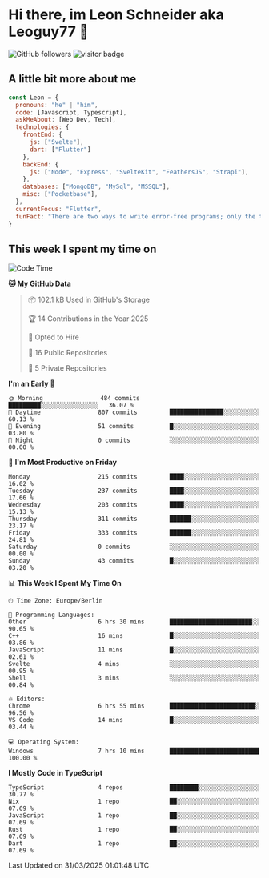 # Hi there, im Leon Schneider aka Leoguy77 👋

![GitHub followers](https://img.shields.io/github/followers/leoguy77.svg?style=social&label=Followers) ![visitor badge](https://vbr.nathanchung.dev/badge?page_id=Leoguy77)

## A little bit more about me

```javascript
const Leon = {
  pronouns: "he" | "him",
  code: [Javascript, Typescript],
  askMeAbout: [Web Dev, Tech],
  technologies: {
    frontEnd: {
      js: ["Svelte"],
      dart: ["Flutter"]
    },
    backEnd: {
      js: ["Node", "Express", "SvelteKit", "FeathersJS", "Strapi"],
    },
    databases: ["MongoDB", "MySql", "MSSQL"],
    misc: ["Pocketbase"],
  },
  currentFocus: "Flutter",
  funFact: "There are two ways to write error-free programs; only the third one works"
}
```

## This week I spent my time on

<!--START_SECTION:waka-->
![Code Time](http://img.shields.io/badge/Code%20Time-474%20hrs%2031%20mins-blue)

**🐱 My GitHub Data** 

> 📦 102.1 kB Used in GitHub's Storage 
 > 
> 🏆 14 Contributions in the Year 2025
 > 
> 💼 Opted to Hire
 > 
> 📜 16 Public Repositories 
 > 
> 🔑 5 Private Repositories 
 > 
**I'm an Early 🐤** 

```text
🌞 Morning                484 commits         █████████░░░░░░░░░░░░░░░░   36.07 % 
🌆 Daytime                807 commits         ███████████████░░░░░░░░░░   60.13 % 
🌃 Evening                51 commits          █░░░░░░░░░░░░░░░░░░░░░░░░   03.80 % 
🌙 Night                  0 commits           ░░░░░░░░░░░░░░░░░░░░░░░░░   00.00 % 
```
📅 **I'm Most Productive on Friday** 

```text
Monday                   215 commits         ████░░░░░░░░░░░░░░░░░░░░░   16.02 % 
Tuesday                  237 commits         ████░░░░░░░░░░░░░░░░░░░░░   17.66 % 
Wednesday                203 commits         ████░░░░░░░░░░░░░░░░░░░░░   15.13 % 
Thursday                 311 commits         ██████░░░░░░░░░░░░░░░░░░░   23.17 % 
Friday                   333 commits         ██████░░░░░░░░░░░░░░░░░░░   24.81 % 
Saturday                 0 commits           ░░░░░░░░░░░░░░░░░░░░░░░░░   00.00 % 
Sunday                   43 commits          █░░░░░░░░░░░░░░░░░░░░░░░░   03.20 % 
```


📊 **This Week I Spent My Time On** 

```text
🕑︎ Time Zone: Europe/Berlin

💬 Programming Languages: 
Other                    6 hrs 30 mins       ███████████████████████░░   90.65 % 
C++                      16 mins             █░░░░░░░░░░░░░░░░░░░░░░░░   03.86 % 
JavaScript               11 mins             █░░░░░░░░░░░░░░░░░░░░░░░░   02.61 % 
Svelte                   4 mins              ░░░░░░░░░░░░░░░░░░░░░░░░░   00.95 % 
Shell                    3 mins              ░░░░░░░░░░░░░░░░░░░░░░░░░   00.84 % 

🔥 Editors: 
Chrome                   6 hrs 55 mins       ████████████████████████░   96.56 % 
VS Code                  14 mins             █░░░░░░░░░░░░░░░░░░░░░░░░   03.44 % 

💻 Operating System: 
Windows                  7 hrs 10 mins       █████████████████████████   100.00 % 
```

**I Mostly Code in TypeScript** 

```text
TypeScript               4 repos             ████████░░░░░░░░░░░░░░░░░   30.77 % 
Nix                      1 repo              ██░░░░░░░░░░░░░░░░░░░░░░░   07.69 % 
JavaScript               1 repo              ██░░░░░░░░░░░░░░░░░░░░░░░   07.69 % 
Rust                     1 repo              ██░░░░░░░░░░░░░░░░░░░░░░░   07.69 % 
Dart                     1 repo              ██░░░░░░░░░░░░░░░░░░░░░░░   07.69 % 
```




 Last Updated on 31/03/2025 01:01:48 UTC
<!--END_SECTION:waka-->
